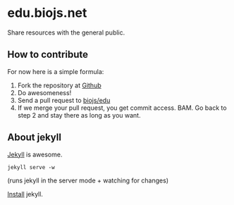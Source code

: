 edu.biojs.net
=============

Share resources with the general public.

How to contribute
---------------

For now here is a simple formula:

1. Fork the repository at [Github](https://github.com/biojs/edu)
2. Do awesomeness!
3. Send a pull request to [biojs/edu](https://github.com/biojs/edu)
4. If we merge your pull request, you get commit access. BAM. Go back to step 2 and stay there as long as you want.



About jekyll
-----------

[Jekyll](http://jekyllrb.com/) is awesome.

```
jekyll serve -w
```
(runs jekyll in the server mode + watching for changes)

[Install](http://jekyllrb.com/docs/installation/) jekyll.
